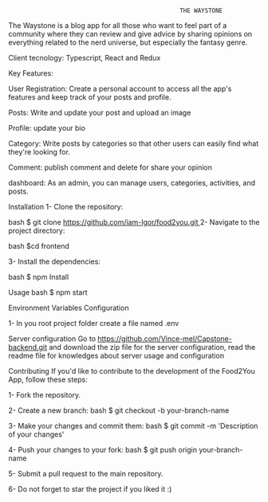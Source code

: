                                                     THE WAYSTONE



                                                    
The Waystone is a blog app for all those who want to feel part of a community where they can review and give advice by sharing opinions on everything related to the nerd universe, but especially the fantasy genre.

Client tecnology: Typescript, React and Redux


Key Features:


User Registration: Create a personal account to access all the app's features and keep track of your posts and profile.

Posts: Write and update your post and upload an image

Profile: update your bio 

Category:  Write posts by categories so that other users can easily find what they're looking for.

Comment: publish comment and delete for  share your opinion

dashboard: 
As an admin, you can manage users, categories, activities, and posts.

Installation
1- Clone the repository:

bash $ git clone [https://github.com/iam-Igor/food2you.git
](https://github.com/Vince-mel/Capstone-frontend.git)
2- Navigate to the project directory:

bash $cd frontend

3- Install the dependencies:

bash $ npm Install

Usage
bash $ npm start

Environment Variables Configuration

1- In you root project folder create a file named .env



Server configuration
Go to https://github.com/Vince-mel/Capstone-backend.git and download the zip file for the server configuration, read the readme file for knowledges about server usage and configuration

Contributing
If you'd like to contribute to the development of the Food2You App, follow these steps:

1- Fork the repository.

2- Create a new branch: bash $ git checkout -b your-branch-name

3- Make your changes and commit them: bash $ git commit -m 'Description of your changes'

4- Push your changes to your fork: bash $ git push origin your-branch-name

5- Submit a pull request to the main repository.

6- Do not forget to star the project if you liked it :)
